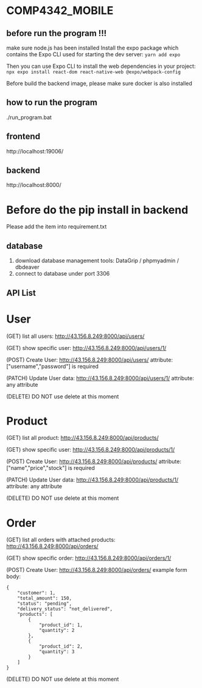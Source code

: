 # COMP4342_MOBILE

## before run the program !!!
make sure node.js has been installed
Install the expo package which contains the Expo CLI used for starting the dev server:
`yarn add expo`

Then you can use Expo CLI to install the web dependencies in your project:
`npx expo install react-dom react-native-web @expo/webpack-config`

Before build the backend image, please make sure docker is also installed
## how to run the program
./run_program.bat

## frontend 
http://localhost:19006/

## backend
http://localhost:8000/

# Before do the pip install in backend
Please add the item into requirement.txt 

## database
1. download database management tools:  DataGrip / phpmyadmin / dbdeaver
2. connect to database under port 3306



## API List
# User
(GET) list all users:
http://43.156.8.249:8000/api/users/

(GET) show specific user:
http://43.156.8.249:8000/api/users/1/

(POST) Create User:
http://43.156.8.249:8000/api/users/
attribute: ["username","password"] is required

(PATCH) Update User data:
http://43.156.8.249:8000/api/users/1/
attribute: any attribute

(DELETE) DO NOT use delete at this moment

# Product
(GET) list all product:
http://43.156.8.249:8000/api/products/

(GET) show specific user:
http://43.156.8.249:8000/api/products/1/

(POST) Create User:
http://43.156.8.249:8000/api/products/
attribute: ["name","price","stock"] is required

(PATCH) Update User data:
http://43.156.8.249:8000/api/products/1/
attribute: any attribute

(DELETE) DO NOT use delete at this moment

# Order
(GET) list all orders with attached products:
http://43.156.8.249:8000/api/orders/

(GET) show specific order:
http://43.156.8.249:8000/api/orders/1/

(POST) Create User:
http://43.156.8.249:8000/api/orders/
example form body:
```
{
    "customer": 1,
    "total_amount": 150,
    "status": "pending",
    "delivery_status": "not_delivered",
    "products": [
        {
            "product_id": 1,
            "quantity": 2
        },
        {
            "product_id": 2,
            "quantity": 3
        }
    ]
}
```
(DELETE) DO NOT use delete at this moment

